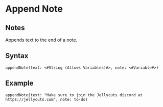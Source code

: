 # Append Note
## Notes
Appends text to the end of a note.
## Syntax
```
appendNote(text: <#String (Allows Variables)#>, note: <#Variable#>)
```
## Example
```
appendNote(text: "Make sure to join the Jellycuts discord at https://jellycuts.com", note: to-do)
```